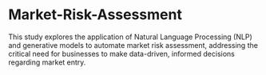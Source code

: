 # Market-Risk-Assessment
This study explores the application of Natural Language Processing (NLP) and generative models to automate market risk assessment, addressing the critical need for businesses to make data-driven, informed decisions regarding market entry.

